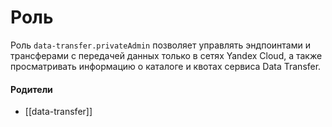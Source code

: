 # Роль

Роль `data-transfer.privateAdmin` позволяет управлять эндпоинтами и трансферами с передачей данных только в сетях Yandex Cloud, а также просматривать информацию о каталоге и квотах сервиса Data Transfer.


#### Родители

- [[data-transfer]]
